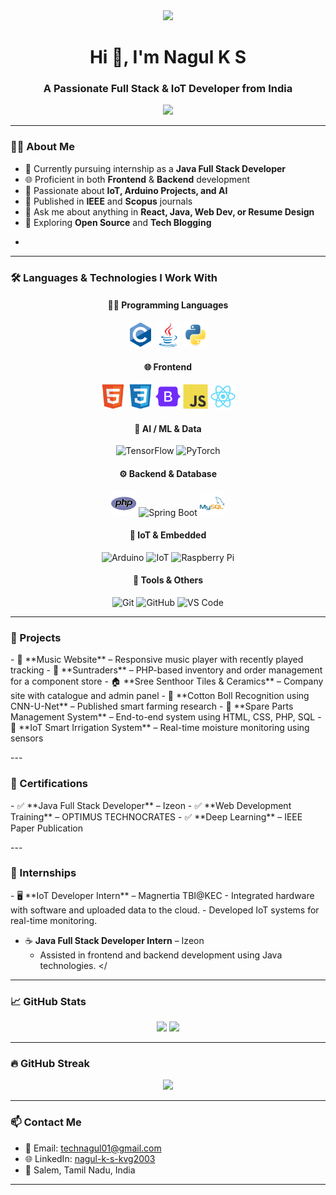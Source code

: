 <div align="center">
  <img src="https://media.giphy.com/media/M9gbBd9nbDrOTu1Mqx/giphy.gif" width="100" />
  <h1>Hi 👋, I'm Nagul K S</h1>
  <h3>A Passionate Full Stack & IoT Developer from India</h3>
  <a href="https://www.linkedin.com/in/nagul-k-s-kvg2003/">
    <img src="https://img.shields.io/badge/LinkedIn-blue?style=for-the-badge&logo=linkedin&logoColor=white" />
  </a>
</div>

---

### 👨‍💻 About Me
<p>

- 🔭 Currently pursuing internship as a **Java Full Stack Developer**
- 🌐 Proficient in both **Frontend** & **Backend** development
- 🤖 Passionate about **IoT, Arduino Projects, and AI**
- 📘 Published in **IEEE** and **Scopus** journals
- 💬 Ask me about anything in **React, Java, Web Dev, or Resume Design**
- 🎯 Exploring **Open Source** and **Tech Blogging**
- </p>

---

### 🛠️ Languages & Technologies I Work With

<div align="center">

#### 🧑‍💻 Programming Languages
<p>
  <img src="https://raw.githubusercontent.com/devicons/devicon/master/icons/c/c-original.svg" alt="C" width="40" />
  <img src="https://raw.githubusercontent.com/devicons/devicon/master/icons/java/java-original.svg" alt="Java" width="40" />
  <img src="https://raw.githubusercontent.com/devicons/devicon/master/icons/python/python-original.svg" alt="Python" width="40" />
</p>

#### 🌐 Frontend
<p>
  <img src="https://raw.githubusercontent.com/devicons/devicon/master/icons/html5/html5-original.svg" alt="HTML5" width="40" />
  <img src="https://raw.githubusercontent.com/devicons/devicon/master/icons/css3/css3-original.svg" alt="CSS3" width="40" />
  <img src="https://raw.githubusercontent.com/devicons/devicon/master/icons/bootstrap/bootstrap-plain.svg" alt="Bootstrap" width="40" />
  <img src="https://raw.githubusercontent.com/devicons/devicon/master/icons/javascript/javascript-original.svg" alt="JavaScript" width="40" />
  <img src="https://raw.githubusercontent.com/devicons/devicon/master/icons/react/react-original.svg" alt="React.js" width="40" />
</p>

#### 🧠 AI / ML & Data
<p>
  <img src="https://www.vectorlogo.zone/logos/tensorflow/tensorflow-icon.svg" alt="TensorFlow" width="40" />
  <img src="https://www.vectorlogo.zone/logos/pytorch/pytorch-icon.svg" alt="PyTorch" width="40" />
</p>

#### ⚙️ Backend & Database
<p>
  <img src="https://raw.githubusercontent.com/devicons/devicon/master/icons/php/php-original.svg" alt="PHP" width="40" />
  <img src="https://www.vectorlogo.zone/logos/springio/springio-icon.svg" alt="Spring Boot" width="40" />
  <img src="https://raw.githubusercontent.com/devicons/devicon/master/icons/mysql/mysql-original-wordmark.svg" alt="MySQL" width="40" />
</p>

#### 🔌 IoT & Embedded
<p>
  <img src="https://cdn.worldvectorlogo.com/logos/arduino-1.svg" alt="Arduino" width="40" />
  <img src="https://img.icons8.com/ios/452/internet-of-things.png" alt="IoT" width="40" />
  <img src="https://www.raspberrypi.org/favicon.ico" alt="Raspberry Pi" width="40" />
  
</p>

#### 🔧 Tools & Others
<p>
  <img src="https://www.vectorlogo.zone/logos/git-scm/git-scm-icon.svg" alt="Git" width="40" />
  <img src="https://img.icons8.com/color/48/github--v1.png" alt="GitHub" width="40" />
  <img src="https://img.icons8.com/external-tal-revivo-color-tal-revivo/48/external-visual-studio-code-is-a-source-code-editor-developed-by-microsoft-logo-color-tal-revivo.png" alt="VS Code" width="40" />
</p>

</div>

---

### 💼 Projects
<p>
- 🎵 **Music Website** – Responsive music player with recently played tracking  
- 🛒 **Suntraders** – PHP-based inventory and order management for a component store  
- 🏠 **Sree Senthoor Tiles & Ceramics** – Company site with catalogue and admin panel  
- 🌾 **Cotton Boll Recognition using CNN-U-Net** – Published smart farming research  
- 🧩 **Spare Parts Management System** – End-to-end system using HTML, CSS, PHP, SQL  
- 🤖 **IoT Smart Irrigation System** – Real-time moisture monitoring using sensors  
</p>
---

### 📜 Certifications
<p>
- ✅ **Java Full Stack Developer** – Izeon
- ✅ **Web Development Training** – OPTIMUS TECHNOCRATES
- ✅ **Deep Learning** – IEEE Paper Publication
</p>
---

### 💼 Internships
<p>
- 🖥️ **IoT Developer Intern** – Magnertia TBI@KEC
  - Integrated hardware with software and uploaded data to the cloud.
  - Developed IoT systems for real-time monitoring.
  
- ☕ **Java Full Stack Developer Intern** – Izeon
  - Assisted in frontend and backend development using Java technologies.
</
---

### 📈 GitHub Stats

<div align="center">
  <img src="https://github-readme-stats.vercel.app/api?username=nagulks&show_icons=true&theme=dracula" width="420"/>
  <img src="https://github-readme-stats.vercel.app/api/top-langs/?username=nagulks&layout=compact&theme=dracula" width="320"/>
</div>

---

### 🔥 GitHub Streak

<p align="center">
  <img src="https://github-readme-streak-stats.herokuapp.com?user=nagulks&theme=dark&hide_border=true" />
</p>

---

### 📫 Contact Me

- 📧 Email: technagul01@gmail.com  
- 🌐 LinkedIn: [nagul-k-s-kvg2003](https://www.linkedin.com/in/nagul-k-s-kvg2003/)  
- 📍 Salem, Tamil Nadu, India  

---
